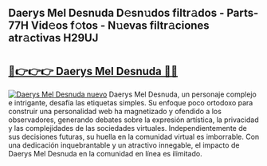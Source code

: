 ## Daerys Mel Desnuda D𝚎sn𝚞dos filtr𝚊dos - Parts-77H Vid𝚎os f𝚘tos - N𝚞evas filtr𝚊ciones atr𝚊ctivas H29UJ

# <h2><a href="http://mb9vfk.tromn.icu/?c=Daerys+Mel+Desnuda">🔗👉👉👉 Daerys Mel Desnuda 🔗🔗</a></h2>

[![Daerys Mel Desnuda nuevo](https://i.imgur.com/pEAQMta.gif)](http://mb9vfk.tromn.icu/?c=Daerys+Mel+Desnuda)
Daerys Mel Desnuda, un personaje complejo e intrigante, desafía las etiquetas simples. Su enfoque poco ortodoxo para construir una personalidad web ha magnetizado y ofendido a los observadores, generando debates sobre la expresión artística, la privacidad y las complejidades de las sociedades virtuales. Independientemente de sus decisiones futuras, su huella en la comunidad virtual es imborrable. Con una dedicación inquebrantable y un atractivo innegable, el impacto de Daerys Mel Desnuda en la comunidad en línea es ilimitado.

